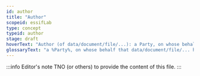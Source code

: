 ```yaml
---
id: author
title: "Author"
scopeid: essifLab
type: concept
typeid: author
stage: draft
hoverText: "Author (of data/document/file/...): a Party, on whose behalf that data/document/file/... has been created and/or updated."
glossaryText: "a %Party%, on whose behalf that data/document/file/... has been created and/or updated."
---
```


:::info Editor's note
TNO (or others) to provide the content of this file.
:::

